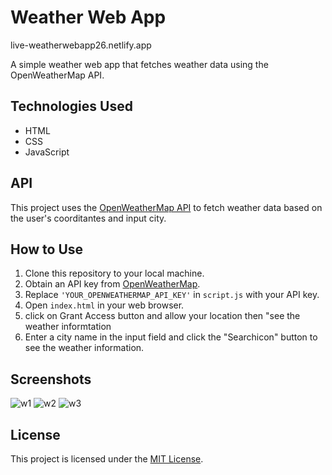 # Weather Web App
live-weatherwebapp26.netlify.app

A simple weather web app that fetches weather data using the OpenWeatherMap API.

## Technologies Used

- HTML
- CSS
- JavaScript

## API

This project uses the [OpenWeatherMap API](https://openweathermap.org/api) to fetch weather data based on the user's  coorditantes and input city.

## How to Use

1. Clone this repository to your local machine.
2. Obtain an API key from [OpenWeatherMap](https://openweathermap.org/appid).
3. Replace `'YOUR_OPENWEATHERMAP_API_KEY'` in `script.js` with your API key.
4. Open `index.html` in your web browser.
5. click on Grant  Access button and allow  your location  then "see the weather informtation
6. Enter a city name in the input field and click the "Searchicon" button to see the weather information.

## Screenshots
![w1](https://github.com/HarshalMjn/WEATHER-APP/assets/110369391/c3da9936-60f2-4c40-9d48-1101fb58b986)
![w2](https://github.com/HarshalMjn/WEATHER-APP/assets/110369391/63857e70-b4ea-4a05-8b79-ca43113d003f)
![w3](https://github.com/HarshalMjn/WEATHER-APP/assets/110369391/a37d8cbf-5526-4e9b-b4a4-65216fa641da)




## License

This project is licensed under the [MIT License](LICENSE).
